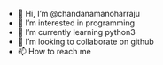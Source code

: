 - 👋 Hi, I’m @chandanamanoharraju
- 👀 I’m interested in programming
- 🌱 I’m currently learning python3
- 💞️ I’m looking to collaborate on github
- 📫 How to reach me 

<!---
chandanamanoharraju/chandanamanoharraju is a ✨ special ✨ repository because its `README.md` (this file) appears on your GitHub profile.
You can click the Preview link to take a look at your changes.
--->
